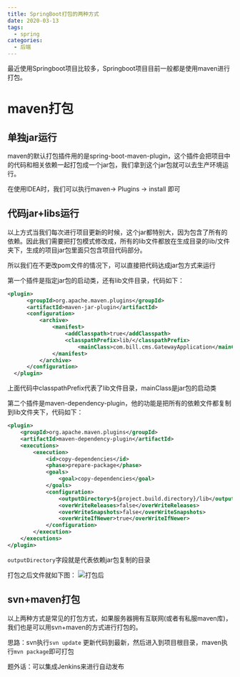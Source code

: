 ```yaml
---
title: SpringBoot打包的两种方式
date: 2020-03-13
tags:
  - spring
categories:
  - 后端
---
```


最近使用Springboot项目比较多，Springboot项目目前一般都是使用maven进行打包。
<!-- more -->

# maven打包

## 单独jar运行
maven的默认打包插件用的是spring-boot-maven-plugin，这个插件会把项目中的代码和相关依赖一起打包成一个jar包，我们拿到这个jar包就可以去生产环境运行。

在使用IDEA时，我们可以执行maven-> Plugins -> install 即可

## 代码jar+libs运行

以上方式当我们每次进行项目更新的时候，这个jar都特别大，因为包含了所有的依赖。因此我们需要把打包模式修改成，所有的lib文件都放在生成目录的lib/文件夹下，生成的项目jar包里面只包含项目代码部分。

所以我们在不更改pom文件的情况下，可以直接把代码达成jar包方式来运行

第一个插件是指定jar包的启动类，还有lib文件目录，代码如下：
```xml
<plugin>
	  <groupId>org.apache.maven.plugins</groupId>
	  <artifactId>maven-jar-plugin</artifactId>
	  <configuration>
	      <archive>
	          <manifest>
	              <addClasspath>true</addClasspath>
	              <classpathPrefix>lib/</classpathPrefix>
	                  <mainClass>com.bill.cms.GatewayApplication</mainClass>
	          </manifest>
	      </archive>
	  </configuration>
  </plugin>
```

上面代码中classpathPrefix代表了lib文件目录，mainClass是jar包的启动类

第二个插件是maven-dependency-plugin，他的功能是把所有的依赖文件都复制到lib文件夹下，代码如下：


```xml
<plugin>
    <groupId>org.apache.maven.plugins</groupId>
    <artifactId>maven-dependency-plugin</artifactId>
    <executions>
        <execution>
            <id>copy-dependencies</id>
            <phase>prepare-package</phase>
            <goals>
                <goal>copy-dependencies</goal>
            </goals>
            <configuration>
                <outputDirectory>${project.build.directory}/lib</outputDirectory>
                <overWriteReleases>false</overWriteReleases>
                <overWriteSnapshots>false</overWriteSnapshots>
                <overWriteIfNewer>true</overWriteIfNewer>
            </configuration>
        </execution>
    </executions>
</plugin>
```
`outputDirectory`字段就是代表依赖jar包复制的目录

打包之后文件就如下图：
![打包后](https://raw.githubusercontent.com/remember-5/blog/master/images/2020/03/1.png)

## svn+maven打包

以上两种方式是常见的打包方式，如果服务器拥有互联网(或者有私服maven库)，我们也是可以用svn+maven的方式进行打包的。

思路：svn执行`svn update` 更新代码到最新，然后进入到项目根目录，maven执行`mvn package`即可打包

题外话：可以集成Jenkins来进行自动发布
